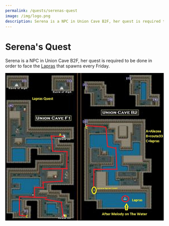 ```yaml
---
permalink: /quests/serenas-quest
image: /img/logo.png
description: Serena is a NPC in Union Cave B2F, her quest is required to be done in order to face the Lapras that spawns every Friday.
---
```


# Serena's Quest

Serena is a NPC in Union Cave B2F, her quest is required to be done in order to
face the [Lapras](/pokemon/lapras) that spawns every Friday.

![serenas quest](/img/maps/serenas-quest.png)
